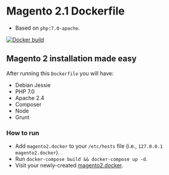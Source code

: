 # Magento 2.1 Dockerfile
- Based on `php:7.0-apache`.

[![Docker build](http://dockeri.co/image/roura/magento2.1)](https://hub.docker.com/r/roura/magento2.1/)

## Magento 2 installation made easy
After running this `Dockerfile` you will have:
- Debian Jessie
- PHP 7.0
- Apache 2.4
- Composer
- Node
- Grunt

### How to run
- Add `magento2.docker` to your `/etc/hosts` file (i.e., `127.0.0.1 magento2.docker`).
- Run `docker-compose build && docker-compose up -d`.
- Visit your newly-created [magento2.docker](http://magento2.docker/).
